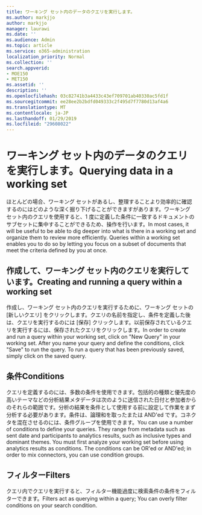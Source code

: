 ```yaml
---
title: ワーキング セット内のデータのクエリを実行します。
ms.author: markjjo
author: markjjo
manager: laurawi
ms.date: ''
ms.audience: Admin
ms.topic: article
ms.service: o365-administration
localization_priority: Normal
ms.collection: ''
search.appverid:
- MOE150
- MET150
ms.assetid: ''
description: ''
ms.openlocfilehash: 03c82741b3a4433c43ef709701ab40330ac5fd1f
ms.sourcegitcommit: ee28ee2b2bdfd049333c2f495d7f7780d13af4a6
ms.translationtype: MT
ms.contentlocale: ja-JP
ms.lasthandoff: 01/29/2019
ms.locfileid: "29608022"
---
```

# <a name="querying-data-in-a-working-set"></a><span data-ttu-id="05904-102">ワーキング セット内のデータのクエリを実行します。</span><span class="sxs-lookup"><span data-stu-id="05904-102">Querying data in a working set</span></span>

<span data-ttu-id="05904-p101">ほとんどの場合、ワーキング セットがあるし、整理することより効率的に確認するのにはどのような深く掘り下げることができますがあります。ワーキング セット内のクエリを使用すると、1 度に定義した条件に一致するドキュメントのサブセットに集中することができるため、操作を行います。</span><span class="sxs-lookup"><span data-stu-id="05904-p101">In most cases, it will be useful to be able to dig deeper into what is there in a working set and organize them to review more efficiently. Queries within a working set enables you to do so by letting you focus on a subset of documents that meet the criteria defined by you at once.</span></span>

## <a name="creating-and-running-a-query-within-a-working-set"></a><span data-ttu-id="05904-105">作成して、ワーキング セット内のクエリを実行しています。</span><span class="sxs-lookup"><span data-stu-id="05904-105">Creating and running a query within a working set</span></span>

<span data-ttu-id="05904-p102">作成し、ワーキング セット内のクエリを実行するために、ワーキング セットの [新しいクエリ] をクリックします。クエリの名前を指定し、条件を定義した後は、クエリを実行するのには [保存] クリックします。以前保存されているクエリを実行するには、保存されたクエリをクリックします。</span><span class="sxs-lookup"><span data-stu-id="05904-p102">In order to create and run a query within your working set, click on "New Query" in your working set. After you name your query and define the conditions, click "Save" to run the query. To run a query that has been previously saved, simply click on the saved query.</span></span>

## <a name="conditions"></a><span data-ttu-id="05904-109">条件</span><span class="sxs-lookup"><span data-stu-id="05904-109">Conditions</span></span>

<span data-ttu-id="05904-p103">クエリを定義するのには、多数の条件を使用できます。包括的の種類と優先度の高いテーマなどの分析結果メタデータは次のように送信された日付と参加者からのそれらの範囲です。分析の結果を条件として使用する前に設定して作業をまず分析する必要があります。条件は、論理和を取ったまたは AND'ed です。コネクタを混在させるのには、条件グループを使用できます。</span><span class="sxs-lookup"><span data-stu-id="05904-p103">You can use a number of conditions to define your queries. They range from metadata such as sent date and participants to analytics results, such as inclusive types and dominant themes. You must first analyze your working set before using analytics results as conditions. The conditions can be OR'ed or AND'ed; in order to mix connectors, you can use condition groups.</span></span>

## <a name="filters"></a><span data-ttu-id="05904-114">フィルター</span><span class="sxs-lookup"><span data-stu-id="05904-114">Filters</span></span>
<span data-ttu-id="05904-115">クエリ内でクエリを実行すると、フィルター機能過度に検索条件の条件をフィルターできます。</span><span class="sxs-lookup"><span data-stu-id="05904-115">Filters act as querying within a query; You can overly filter conditions on your search condition.</span></span>


